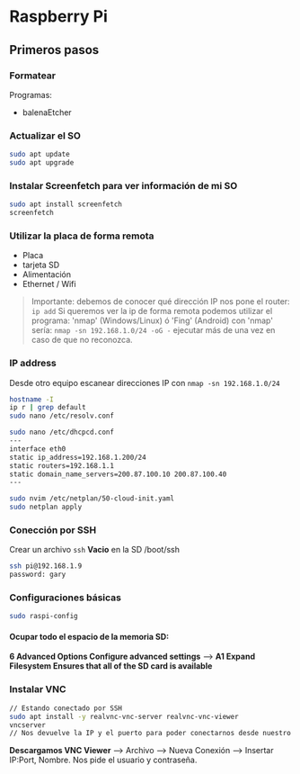 # Raspberry Pi

## Primeros pasos

### Formatear

Programas:
* balenaEtcher

### Actualizar el SO

```bash
sudo apt update
sudo apt upgrade
```

### Instalar Screenfetch para ver información de mi SO

```bash
sudo apt install screenfetch
screenfetch
```

### Utilizar la placa de forma remota

* Placa
* tarjeta SD
* Alimentación
* Ethernet / Wifi

>Importante: debemos de conocer qué dirección IP nos pone el router: `ip add`
>Si queremos ver la ip de forma remota podemos utilizar el programa: 'nmap' (Windows/Linux) ó 'Fing' (Android)
>con 'nmap' sería: `nmap -sn 192.168.1.0/24 -oG -` ejecutar más de una vez en caso de que no reconozca.

### IP address

Desde otro equipo escanear direcciones IP con `nmap -sn 192.168.1.0/24`

```bash
hostname -I
ip r | grep default
sudo nano /etc/resolv.conf

sudo nano /etc/dhcpcd.conf
---
interface eth0
static ip_address=192.168.1.200/24
static routers=192.168.1.1
static domain_name_servers=200.87.100.10 200.87.100.40
---
```

```bash
sudo nvim /etc/netplan/50-cloud-init.yaml
sudo netplan apply
```

### Conección por SSH

Crear un archivo `ssh` __Vacio__ en la SD /boot/ssh

```bash
ssh pi@192.168.1.9
password: gary
```

### Configuraciones básicas

```bash
sudo raspi-config
```

#### Ocupar todo el espacio de la memoria SD:

__6 Advanced Options  Configure advanced settings__ --> __A1 Expand Filesystem  Ensures that all of the SD card is available__

### Instalar VNC

```bash
// Estando conectado por SSH
sudo apt install -y realvnc-vnc-server realvnc-vnc-viewer
vncserver
// Nos devuelve la IP y el puerto para poder conectarnos desde nuestro cliente (Viewer)
```

__Descargamos VNC Viewer__ --> Archivo --> Nueva Conexión --> Insertar IP:Port, Nombre. Nos pide el usuario y contraseña.

